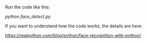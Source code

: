 Run the code like this:

*python face_detect.py*

If you want to understand how the code works, the details are here:

https://realpython.com/blog/python/face-recognition-with-python/
